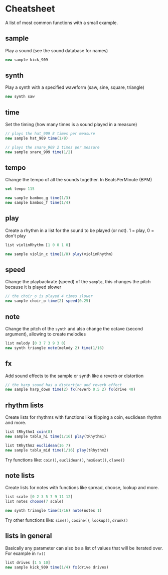 # Cheatsheet

A list of most common functions with a small example.

## sample

Play a sound (see the sound database for names)

```js
new sample kick_909
```

## synth

Play a synth with a specified waveform (saw, sine, square, triangle)

```js 
new synth saw
```

## time

Set the timing (how many times is a sound played in a measure)

```js
// plays the hat_909 8 times per measure
new sample hat_909 time(1/8)

// plays the snare_909 2 times per measure
new sample snare_909 time(1/2)
```

## tempo

Change the tempo of all the sounds together. In BeatsPerMinute (BPM)

```js
set tempo 115

new sample bamboo_g time(1/3)
new sample bamboo_f time(1/4)
```

## play

Create a rhythm in a list for the sound to be played (or not). 1 = play, 0 = don't play

```js
list violinRhythm [1 0 0 1 0]

new sample violin_c time(1/8) play(violinRhythm)
```

## speed

Change the playbackrate (speed) of the `sample`, this changes the pitch because it is played slower

```js
// the choir_o is played 4 times slower 
new sample choir_o time(2) speed(0.25)
```

## note

Change the pitch of the `synth` and also change the octave (second argument), allowing to create melodies

```js 
list melody [0 3 7 3 9 3 0]
new synth triangle note(melody 2) time(1/16)
```

## fx

Add sound effects to the sample or synth like a reverb or distortion

```js 
// the harp sound has a distortion and reverb effect
new sample harp_down time(2) fx(reverb 0.5 2) fx(drive 40)
```

## rhythm lists

Create lists for rhythms with functions like flipping a coin, euclidean rhythm and more.

```js 
list tRhythm1 coin(8)
new sample tabla_hi time(1/16) play(tRhythm1)

list tRhythm2 euclidean(16 7)
new sample tabla_mid time(1/16) play(tRhythm2)
```

Try functions like: `coin()`, `euclidean()`, `hexBeat()`, `clave()`

## note lists

Create lists for notes with functions like spread, choose, lookup and more.

```js 
list scale [0 2 3 5 7 9 11 12]
list notes choose(7 scale)

new synth triangle time(1/16) note(notes 1)
```

Try other functions like: `sine()`, `cosine()`, `lookup()`, `drunk()`

## lists in general

Basically any parameter can also be a list of values that will be iterated over. For example in `fx()`

```js
list drives [1 5 10]
new sample kick_909 time(1/4) fx(drive drives)
```